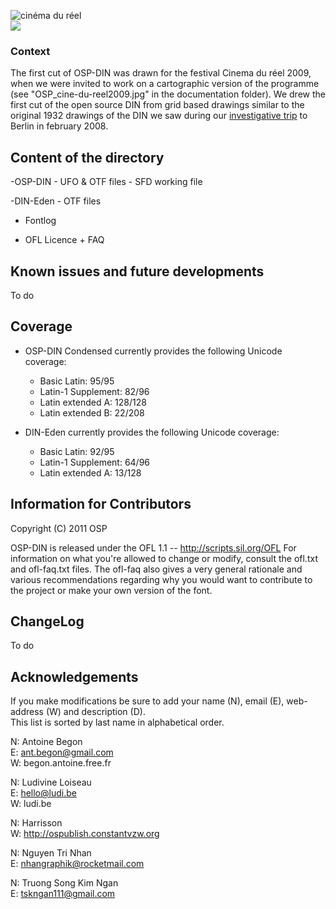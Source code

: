 ![cinéma du réel](http://ospublish.constantvzw.org/foundry/wp-content/uploads/407.JPG)  
![](http://osp.kitchen/visual/osp.foundry.osp-din/17827ca46d0bb71e3d3acaea395e7fb4aa96c301/width..1000/OSP-DINscreenshot-600x322.png)

### Context

The first cut of OSP-DIN was drawn for the festival Cinema du réel 2009, when we were invited to work on a cartographic version of the programme (see "OSP_cine-du-reel2009.jpg" in the documentation folder).
We drew the first cut of the open source DIN from grid based drawings similar to the original 1932 drawings of the DIN we saw during our [investigative trip](http://ospublish.constantvzw.org/type/din-4) to Berlin in february 2008.

## Content of the directory

-OSP-DIN
	- UFO & OTF files
	- SFD working file

-DIN-Eden
	- OTF files

- Fontlog  

- OFL Licence + FAQ  

## Known issues and future developments

To do

## Coverage

- OSP-DIN Condensed currently provides the following Unicode coverage:
	- Basic Latin: 95/95 
	- Latin-1 Supplement: 82/96 
	- Latin extended A: 128/128 
	- Latin extended B: 22/208 

- DIN-Eden currently provides the following Unicode coverage:
	- Basic Latin: 92/95 
	- Latin-1 Supplement: 64/96 
	- Latin extended A: 13/128

## Information for Contributors

Copyright (C) 2011 OSP  

OSP-DIN is released under the OFL 1.1 -- http://scripts.sil.org/OFL For information on what you're allowed to change or modify, consult the ofl.txt and ofl-faq.txt files. The ofl-faq also gives a very general rationale and various recommendations regarding why you would want to contribute to the project or make your own version of the font.

## ChangeLog

To do

## Acknowledgements

If you make modifications be sure to add your name (N), email (E), web-address (W) and description (D).  
This list is sorted by last name in alphabetical order. 

N: Antoine Begon  
E: ant.begon@gmail.com<br/>
W: begon.antoine.free.fr<br/>

N: Ludivine Loiseau  
E: hello@ludi.be<br/>
W: ludi.be<br/>

N: Harrisson  
W: http://ospublish.constantvzw.org<br/> 

N: Nguyen Tri Nhan  
E: nhangraphik@rocketmail.com<br/>

N: Truong Song Kim Ngan  
E: tskngan111@gmail.com<br/>
